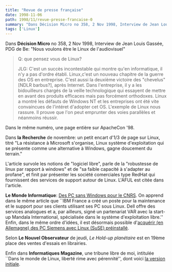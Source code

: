 ```yaml
---
title: "Revue de presse française"
date: 1998-11-06
path: 1998/11/revue-presse-francaise-0
summary: "Dans Décision Micro no 358, 2 Nov 1998, Interview de Jean Louis Gassée, PDG de Be: \"Nous voulons être le Linux de l'audiovisuel\" Q: que pensez vous de Linux."
tags: ['Linux']
---
```


<P>
Dans <B>Décision Micro</B> no 358, 2 Nov 1998,
Interview de Jean Louis Gassée, PDG de Be:
"Nous voulons être le Linux de l'audiovisuel"
</P>

<BLOCKQUOTE>
<P>
Q: que pensez vous de Linux?
</P>

<P>
JLG: C'est un succès incontestable qui montre qu'en informatique, il n'y
a pas d'ordre établi. Linux,c'est un nouveau chapitre de la guerre des
OS en entreprise. C'est aussi la deuxième victoire des "chevelus" [NDLR
barbus?], après Internet. Dans l'entreprise, il y a les bidouilleurs
chargés de la veille technologique qui essayent de mettre en avant des
produits efficaces mais pas forcément orthodoxes. Linux a montré les
défauts de Windows NT et les entreprises ont été vite convaincues de
l'intéret d'adopter cet OS. L'exemple de Linux nous rassure. Il prouve
que l'on peut emprunter des voies parallèles et néanmoins réussir.
</P>

</BLOCKQUOTE>
<P>
Dans le même numéro, une page entière sur ApacheCon '98.
</P>

<P>
Dans <B>la Recherche</B> de novembre: un petit encart d'1/3 de page sur Linux,
titré "La résistance à Microsoft s'organise, Linux système
d'exploitation qui se présente comme une alternative à Windows, gagne
doucement du terrain."
</P>

<P>
L'article survole les notions de "logiciel libre", parle de la "robustesse de
linux par rapport à windows" et de "sa faible capacité à s'adapter au
profane", et finit par présenter les société comerciales type RedHat
qui fournissent des services de support autour de Linux. L'AFUL
est citée dans l'article.
</P>

<P>
<B>Le Monde Informatique</B>:
<A HREF="http://195.10.58.13/src/lmi/article/articlel.nsf/article/68382216FFAF0147C12566B3002E1D76?OpenDocument">Des PC sans Windows pour le CNRS</A>.
On apprend dans le même article que
``IBM France a créé un poste pour la maintenance et le support pour ses
clients utilisant ses PC sous Linux. Dell offre des services analogues
et a, par ailleurs, signé un partenariat VAR avec la start-up Mandala
International, spécialisée dans le système d'exploitation libre.''
Enfin, dans le même ordre d'idées, il est désormais possible
d'<A HREF="http://www.suse.de/suse_comp/siemens-pages/pages/C1000.html">acquérir (en Allemagne) des PC Siemens avec Linux (SuSE) préinstallé</A>.
</P>

<P>
Selon <B>Le Nouvel Observateur</B> de jeudi, <EM>Le Hold-up planétaire</EM>
est en 19ème place des ventes d'essais en librairies.
</P>

<P>
Enfin dans <B>Informatiques Magazine</B>, une tribune libre de moi,
intitulée ``Dans le monde de Linux, liberté rime avec pérennité'',
dont voici
<A HREF="http://www.linux-center.org/articles/9811/liberte=perennite.html">la version initiale</A>.
</P>


